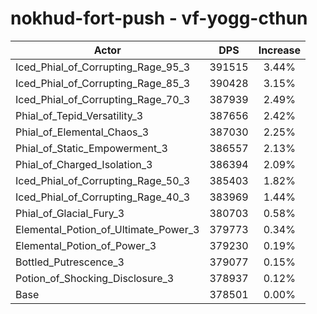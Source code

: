 # nokhud-fort-push - vf-yogg-cthun
| Actor | DPS | Increase |
|---|:---:|:---:|
|Iced_Phial_of_Corrupting_Rage_95_3|391515|3.44%|
|Iced_Phial_of_Corrupting_Rage_85_3|390428|3.15%|
|Iced_Phial_of_Corrupting_Rage_70_3|387939|2.49%|
|Phial_of_Tepid_Versatility_3|387656|2.42%|
|Phial_of_Elemental_Chaos_3|387030|2.25%|
|Phial_of_Static_Empowerment_3|386557|2.13%|
|Phial_of_Charged_Isolation_3|386394|2.09%|
|Iced_Phial_of_Corrupting_Rage_50_3|385403|1.82%|
|Iced_Phial_of_Corrupting_Rage_40_3|383969|1.44%|
|Phial_of_Glacial_Fury_3|380703|0.58%|
|Elemental_Potion_of_Ultimate_Power_3|379773|0.34%|
|Elemental_Potion_of_Power_3|379230|0.19%|
|Bottled_Putrescence_3|379077|0.15%|
|Potion_of_Shocking_Disclosure_3|378937|0.12%|
|Base|378501|0.00%|

